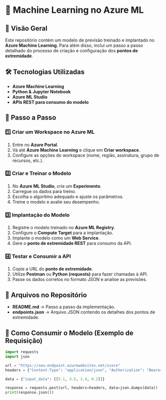 # 📌 Machine Learning no Azure ML

## 🔹 Visão Geral
Este repositório contém um modelo de previsão treinado e implantado no **Azure Machine Learning**. Para além disso, inclui um passo a passo detalhado do processo de criação e configuração dos **pontos de extremidade**.

## 🛠️ Tecnologias Utilizadas
- **Azure Machine Learning**
- **Python & Jupyter Notebook**
- **Azure ML Studio**
- **APIs REST para consumo do modelo**

## 🚀 Passo a Passo

### 1️⃣ Criar um Workspace no Azure ML
1. Entre no **Azure Portal**.
2. Vá até **Azure Machine Learning** e clique em **Criar workspace**.
3. Configure as opções do workspace (nome, região, assinatura, grupo de recursos, etc.).

### 2️⃣ Criar e Treinar o Modelo
1. No **Azure ML Studio**, crie um **Experimento**.
2. Carregue os dados para treino.
3. Escolha o algoritmo adequado e ajuste os parâmetros.
4. Treine o modelo e avalie seu desempenho.

### 3️⃣ Implantação do Modelo
1. Registre o modelo treinado no **Azure ML Registry**.
2. Configure o **Compute Target** para a implantação.
3. Implante o modelo como um **Web Service**.
4. Gere o **ponto de extremidade REST** para consumo da API.

### 4️⃣ Testar e Consumir a API
1. Copie a URL do **ponto de extremidade**.
2. Utilize **Postman** ou **Python (requests)** para fazer chamadas à API.
3. Passe os dados corretos no formato JSON e analise as previsões.

## 📂 Arquivos no Repositório
- **README.md** → Passo a passo da implementação.
- **endpoints.json** → Arquivo JSON contendo os detalhes dos pontos de extremidade.

## 📌 Como Consumir o Modelo (Exemplo de Requisição)
```python
import requests
import json

url = "https://seu-endpoint.azurewebsites.net/score"
headers = {"Content-Type": "application/json", "Authorization": "Bearer SUA_CHAVE"}

data = {"input_data": [[5.1, 3.5, 1.4, 0.2]]}

response = requests.post(url, headers=headers, data=json.dumps(data))
print(response.json())
```
